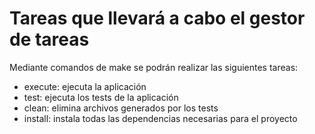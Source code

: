 # Tareas que llevará a cabo el gestor de tareas

Mediante comandos de make se podrán realizar las siguientes tareas:

- execute: ejecuta la aplicación
- test: ejecuta los tests de la aplicación
- clean: elimina archivos generados por los tests
- install: instala todas las dependencias necesarias para el proyecto
